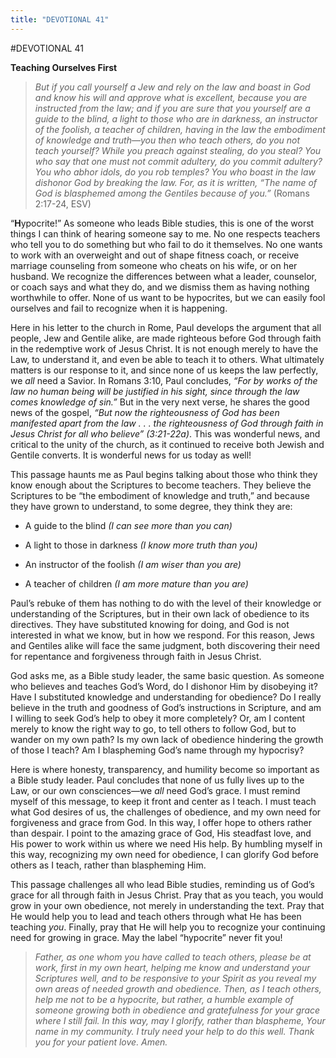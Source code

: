 ```yaml
---
title: "DEVOTIONAL 41"
---
```

#DEVOTIONAL 41

**Teaching Ourselves First**

> *But if you call yourself a Jew and rely on the law and boast in God
> and know his will and approve what is excellent, because you are
> instructed from the law; and if you are sure that you yourself are a
> guide to the blind, a light to those who are in darkness, an
> instructor of the foolish, a teacher of children, having in the law
> the embodiment of knowledge and truth—you then who teach others, do
> you not teach yourself? While you preach against stealing, do you
> steal? You who say that one must not commit adultery, do you commit
> adultery? You who abhor idols, do you rob temples? You who boast in
> the law dishonor God by breaking the law. For, as it is written, “The
> name of God is blasphemed among the Gentiles because of you.”* (Romans
> 2:17-24, ESV)

“**H**ypocrite!” As someone who leads Bible studies, this is one of the
worst things I can think of hearing someone say to me. No one respects
teachers who tell you to do something but who fail to do it themselves.
No one wants to work with an overweight and out of shape fitness coach,
or receive marriage counseling from someone who cheats on his wife, or
on her husband. We recognize the differences between what a leader,
counselor, or coach says and what they do, and we dismiss them as having
nothing worthwhile to offer. None of us want to be hypocrites, but we
can easily fool ourselves and fail to recognize when it is happening.

Here in his letter to the church in Rome, Paul develops the argument
that all people, Jew and Gentile alike, are made righteous before God
through faith in the redemptive work of Jesus Christ. It is not enough
merely to have the Law, to understand it, and even be able to teach it
to others. What ultimately matters is our response to it, and since none
of us keeps the law perfectly, we *all* need a Savior. In Romans 3:10,
Paul concludes, *“For by works of the law no human being will be
justified in his sight, since through the law comes knowledge of sin.”*
But in the very next verse, he shares the good news of the gospel, *“But
now the righteousness of God has been manifested apart from the law . .
. the righteousness of God through faith in Jesus Christ for all who
believe” (3:21-22a)*. This was wonderful news, and critical to the unity
of the church, as it continued to receive both Jewish and Gentile
converts. It is wonderful news for us today as well!

This passage haunts me as Paul begins talking about those who think they
know enough about the Scriptures to become teachers. They believe the
Scriptures to be “the embodiment of knowledge and truth,” and because
they have grown to understand, to some degree, they think they are:

-   A guide to the blind *(I can see more than you can)*

-   A light to those in darkness *(I know more truth than you)*

-   An instructor of the foolish *(I am wiser than you are)*

-   A teacher of children *(I am more mature than you are)*

Paul’s rebuke of them has nothing to do with the level of their
knowledge or understanding of the Scriptures, but in their own lack of
obedience to its directives. They have substituted knowing for doing,
and God is not interested in what we know, but in how we respond. For
this reason, Jews and Gentiles alike will face the same judgment, both
discovering their need for repentance and forgiveness through faith in
Jesus Christ.

God asks me, as a Bible study leader, the same basic question. As
someone who believes and teaches God’s Word, do I dishonor Him by
disobeying it? Have I substituted knowledge and understanding for
obedience? Do I really believe in the truth and goodness of God’s
instructions in Scripture, and am I willing to seek God’s help to obey
it more completely? Or, am I content merely to know the right way to go,
to tell others to follow God, but to wander on my own path? Is my own
lack of obedience hindering the growth of those I teach? Am I
blaspheming God’s name through my hypocrisy?

Here is where honesty, transparency, and humility become so important as
a Bible study leader. Paul concludes that none of us fully lives up to
the Law, or our own consciences—we *all* need God’s grace. I must remind
myself of this message, to keep it front and center as I teach. I must
teach what God desires of us, the challenges of obedience, and my own
need for forgiveness and grace from God. In this way, I offer hope to
others rather than despair. I point to the amazing grace of God, His
steadfast love, and His power to work within us where we need His help.
By humbling myself in this way, recognizing my own need for obedience, I
can glorify God before others as I teach, rather than blaspheming Him.

This passage challenges all who lead Bible studies, reminding us of
God’s grace for all through faith in Jesus Christ. Pray that as you
teach, you would grow in your own obedience, not merely in understanding
the text. Pray that He would help you to lead and teach others through
what He has been teaching *you*. Finally, pray that He will help you to
recognize your continuing need for growing in grace. May the label
“hypocrite” never fit you!

> *Father, as one whom you have called to teach others, please be at
> work, first in my own heart, helping me know and understand your
> Scriptures well, and to be responsive to your Spirit as you reveal my
> own areas of needed growth and obedience. Then, as I teach others,
> help me not to be a hypocrite, but rather, a humble example of someone
> growing both in obedience and gratefulness for your grace where I
> still fail. In this way, may I glorify, rather than blaspheme, Your
> name in my community. I truly need your help to do this well. Thank
> you for your patient love. Amen.*
